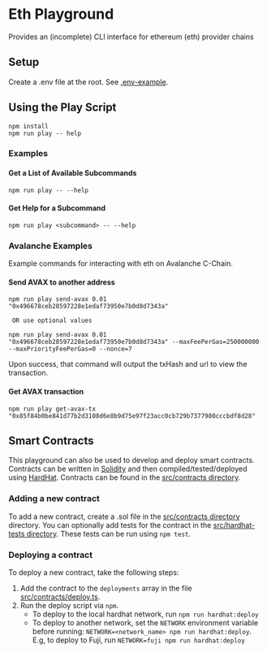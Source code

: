 # Eth Playground

Provides an (incomplete) CLI interface for ethereum (eth) provider chains

## Setup

Create a .env file at the root. See [.env-example](.env-example).

## Using the Play Script

```shell
npm install
npm run play -- help
```

### Examples

#### Get a List of Available Subcommands

```
npm run play -- --help
```

#### Get Help for a Subcommand

```
npm run play <subcommand> -- --help
```

### Avalanche Examples

Example commands for interacting with eth on Avalanche C-Chain.

#### Send AVAX to another address

```
npm run play send-avax 0.01 "0x496678ceb28597228e1edaf73950e7b0d8d7343a"

 OR use optional values

npm run play send-avax 0.01 "0x496678ceb28597228e1edaf73950e7b0d8d7343a" --maxFeePerGas=250000000 --maxPriorityFeePerGas=0 --nonce=7
```

Upon success, that command will output the txHash and url to view the transaction.

#### Get AVAX transaction

```
npm run play get-avax-tx "0x85f84b0be841d77b2d3108d6e8b9d75e97f23acc0cb729b7377980cccbdf8d28"
```

## Smart Contracts

This playground can also be used to develop and deploy smart contracts. Contracts can be written in [Solidity](https://docs.soliditylang.org/en/v0.8.17/) and then compiled/tested/deployed using [HardHat](https://hardhat.org/). Contracts can be found
in the [src/contracts directory](src/contracts/).

### Adding a new contract

To add a new contract, create a .sol file in the [src/contracts directory](src/contracts/) directory. You can optionally add
tests for the contract in the [src/hardhat-tests directory](src/hardhat-tests/). These tests can be run using `npm test`.

### Deploying a contract

To deploy a new contract, take the following steps:

1. Add the contract to the `deployments` array in the file [src/contracts/deploy.ts](src/contracts/deploy.ts).
2. Run the deploy script via `npm`.
   - To deploy to the local hardhat network, run `npm run hardhat:deploy`
   - To deploy to another network, set the `NETWORK` environment variable before running: `NETWORK=<network_name> npm run hardhat:deploy`. E.g, to deploy to Fuji, run `NETWORK=fuji npm run hardhat:deploy`
